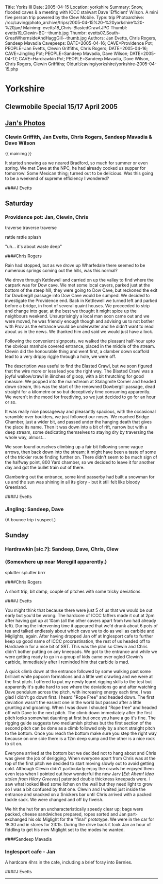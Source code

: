 Title: Yorks III 
Date: 2005-04-15
Location: yorkshire
Summary: Snow, flooded caves & a meeting with ICCC stalwart Dave 'Efficient' Wilson. A mini five person trip powered by the Clew Mobile.
Type: trip
Photoarchive: /rcc/caving/photo_archive/trips/2005-04-15%20-%20yorkshire%20-%20jan/
Mainimg:  evetts18_Chris-BlastedCrawl.JPG
Thumbl: evetts19_Clewin-BC--thumb.jpg
Thumbr: evetts07_South-GreatWhernsideAndHaggGill--thumb.jpg
Authors: Jan Evetts, Chris Rogers, Sandeep Mavadia
Cavepeeps: DATE=2005-04-16; CAVE=Providence Pot; PEOPLE=Jan Evetts, Clewin Griffiths, Chris Rogers;
	   DATE=2005-04-16; CAVE=Jingling Pot; PEOPLE=Sandeep Mavadia, Dave Wilson;
	   DATE=2005-04-17; CAVE=Hardrawkin Pot; PEOPLE=Sandeep Mavadia, Dave Wilson, Chris Rogers, Clewin Griffiths;
Oldurl:/caving/yorkshire/yorkshire-2005-04-15.php

# Yorkshire

## Clewmobile Special 15/17 April 2005

## [Jan's Photos](/caving/photo_archive/trips/2005-04-15%20-%20yorkshire%20-%20jan/)

### Clewin Griffith, Jan Evetts, Chris Rogers, Sandeep Mavadia & Dave Wilson

{{ mainimg }}

It started snowing as we neared Bradford, so much for summer or even spring. We met Dave at the NPC, he had already cooked us supper for tomorrow! Some Mexican thing; turned out to be delicious. Was this going to be a weekend of supreme efficiency I wondered?

####J Evetts

## Saturday

### Providence pot: Jan, Clewin, Chris

traverse traverse traverse

rattle rattle splash

"uh... it's about waste deep"

####Chris Rogers

Rain had stopped, but as we drove up Wharfedale there seemed to be numerous springs coming out the hills, was this normal?

We drove through Kettlewell and carried on up the valley to find where the carpark was for Dow cave. We met some local cavers, parked just at the bottom of the steep hill, they were going to Dow Cave, but reckoned the exit for Dowbergill passage into Dow Cave would be sumped. We decided to investigate the Providence end. Back in Kettlewell we turned left and parked before a bridge, in front of several quaint houses. We proceeded to strip and change into gear, at the best we thought it might spice up the neighbours weekend. Unsurprisingly a local man soon came out and we were moved, he was friendly enough though and advising us to not bother with Prov as the entrance would be underwater and he didn't want to read about us in the news. We thanked him and said we would just have a look.

Following the convenient signposts, we walked the pleasant half-hour upto the obvious manhole covered entrance, placed in the middle of the stream. Clewin did the honourable thing and went first, a clamber down scaffold lead to a very drippy riggle through a hole, we were off.

The description was useful to find the Blasted Crawl, but we soon figured that the wire more or less lead you the right way. The Blasted Crawl was a joyful wallow/crawl in 8inches of gloop, with a bit thrutching for good measure. We popped into the mainstream at Stalagmite Corner and headed down stream, this was the start of the renowned Dowbergill passage, dead straight for a kilometre or so but deceptively time consuming apparently. We weren't in the mood for freediving, so we just decided to go for an hour or so.

It was really nice passageway and pleasantly spacious, with the occasional scramble over boulders, we just followed our noses. We reached Bridge Chamber, just a wider bit, and passed under the hanging death that gives the place its name. Then it was down into a bit of rift, narrow but with a deep stream, some dedicating themselves to staying dry by traversing the whole way, almost...

We soon found ourselves climbing up a fair bit following some vague arrows, then back down into the stream; it might have been a taste of some of the trickier route finding further on. There didn't seem to be much sign of the halfway point, 800 Yard chamber, so we decided to leave it for another day and got the bullet train out of there.

Clambering out the entrance, some kind passerby had built a snowman for us and the sun was shining in all its glory - but it still felt like bloody Greenland.

####J Evetts

### Jingling: Sandeep, Dave

(A bounce trip i suspect.)

## Sunday

### Hardrawkin [sic.?]: Sandeep, Dave, Chris, Clew

### (Somewhere up near Meregill apparently.)

splutter splutter brrr

####Chris Rogers

A short trip, bit damp, couple of pitches with some tricky deviations.

####J Evetts

You might think that because there were just 5 of us that we would be out early but you'd be wrong. The hardcore of ICCC faffers made it out at 2pm after having got up at 10am (all the other cavers apart from two had already left). During the intervening time it appeared that we'd drunk about 6 pots of tea and talked endlessly about which cave we to do as well as carbide and Miglights, again. After having dropped Jan off at Inglesport cafe to further keep up good name of ICCC procrastination, the rest of us headed off to Hardrawkin for a nice bit of SRT. This was the plan so Clewin and Chris didn't bother putting on any kneepads. We got to the entrance and while we were getting ready to go in a group of kids came over ogled Clewin's carbide, immediately after I reminded him that carbide is mad.

A quick climb down at the entrance followed by some walking past some brilliant white popcorn formations and a little wet crawling and we were at the first pitch. I offered to put my newly learnt rigging skills to the test but apparently it's quite hard to see where the deviations go and after watching Dave pendulum across the pitch, with increasing energy each time, I was glad I didn't go down first. I heard "Rope Free" and headed down. The first deviation wasn't the easiest one in the world but passed after a little grunting and groaning. When I was down I shouted "Rope free" and headed off with Dave to the next pitch. The climb down immediately after the first pitch looks somewhat daunting at first but once you have a go it's fine. The rigging guide suggests two mediumish pitches but the first section of the second pitch can be done as a climb followed only by a short straight pitch to the bottom. Once you reach the bottom make sure you step the right way because on one side there is a 12m deep sump and the other is a nice rock to sit on.

Everyone arrived at the bottom but we decided not to hang about and Chris was given the job of derigging. When everyone apart from Chris was at the top of the first pitch we decided to start moving slowly out to avoid getting cold. Although Clewin didn't particularly enjoy the crawls he enjoyed them even less when I pointed out how wonderful the new Jarv [_Ed: Ahem! Idea stolen from Hilary Greeves_] patented double thickness kneepads were. I saw what looked liked some lichen on the wall but they need light to grow so I was a bit confused by that one. Clewin and I waited just inside the entrance and snacked on a Snickers bar until Chris arrived with a packed tackle sack. We were changed and off by fiveish.

We hit the hut for an uncharacteristically speedy clear up; bags were packed, cheese sandwiches prepared, ropes sorted and Jan part-exchanged his old Miglight for the "final" prototype. We were in the car for 18:30 and in stores for 23:15\. During the drive back it took Jan an hour of fiddling to get his new Miglight set to the modes he wanted.

####Sandeep Mavadia

### Inglesport cafe - Jan

A hardcore 4hrs in the cafe, including a brief foray into Bernies.

####J Evetts

* * *
